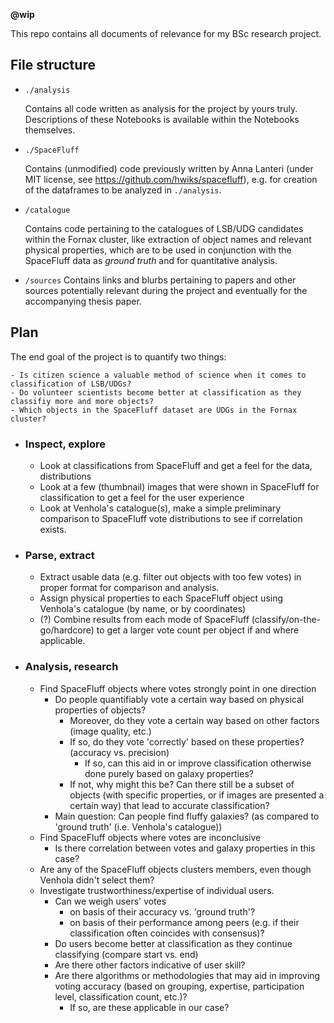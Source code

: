 __@wip__

This repo contains all documents of relevance for my BSc research project.


## File structure

- `./analysis`

    Contains all code written as analysis for the project by yours truly. Descriptions of these Notebooks is available within the Notebooks themselves.

- `./SpaceFluff`

    Contains (unmodified) code previously written by Anna Lanteri (under MIT license, see https://github.com/hwiks/spacefluff), e.g. for creation of the dataframes to be analyzed in `./analysis`.

- `/catalogue`

    Contains code pertaining to the catalogues of LSB/UDG candidates within the Fornax cluster, like extraction of object names and relevant physical properties, which are to be used in conjunction with the SpaceFluff data as _ground truth_ and for quantitative analysis.

- `/sources`
    Contains links and blurbs pertaining to papers and other sources potentially relevant during the project and eventually for the accompanying thesis paper.

## Plan
The end goal of the project is to quantify two things:
    
    - Is citizen science a valuable method of science when it comes to classification of LSB/UDGs?
    - Do volunteer scientists become better at classification as they classifiy more and more objects?
    - Which objects in the SpaceFluff dataset are UDGs in the Fornax cluster?

- ### Inspect, explore
    - Look at classifications from SpaceFluff and get a feel for the data, distributions
    - Look at a few (thumbnail) images that were shown in SpaceFluff for classification to get a feel for the user experience
    - Look at Venhola's catalogue(s), make a simple preliminary comparison to SpaceFluff vote distributions to see if correlation exists.

- ### Parse, extract
    - Extract usable data (e.g. filter out objects with too few votes) in proper format for comparison and analysis.
    - Assign physical properties to each SpaceFluff object using Venhola's catalogue (by name, or by coordinates)
    - (?) Combine results from each mode of SpaceFluff (classify/on-the-go/hardcore) to get a larger vote count per object if and where applicable.

- ### Analysis, research
    - Find SpaceFluff objects where votes strongly point in one direction
        - Do people quantifiably vote a certain way based on physical properties of objects?
            - Moreover, do they vote a certain way based on other factors (image quality, etc.)
            - If so, do they vote 'correctly' based on these properties? (accuracy vs. precision)
                - If so, can this aid in or improve classification otherwise done purely based on galaxy properties?
            - If not, why might this be? Can there still be a subset of objects (with specific properties, or if images are presented a certain way) that lead to accurate classification?
        - Main question: Can people find fluffy galaxies? (as compared to 'ground truth' (i.e. Venhola's catalogue))
    - Find SpaceFluff objects where votes are inconclusive
        - Is there correlation between votes and galaxy properties in this case?
    - Are any of the SpaceFluff objects clusters members, even though Venhola didn't select them?
    - Investigate trustworthiness/expertise of individual users.
        - Can we weigh users' votes
            - on basis of their accuracy vs. 'ground truth'?
            - on basis of their performance among peers (e.g. if their classification often coincides with consensus)?
        - Do users become better at classification as they continue classifying (compare start vs. end)
        - Are there other factors indicative of user skill?
        - Are there algorithms or methodologies that may aid in improving voting accuracy (based on grouping, expertise, participation level, classification count, etc.)?
            - If so, are these applicable in our case?